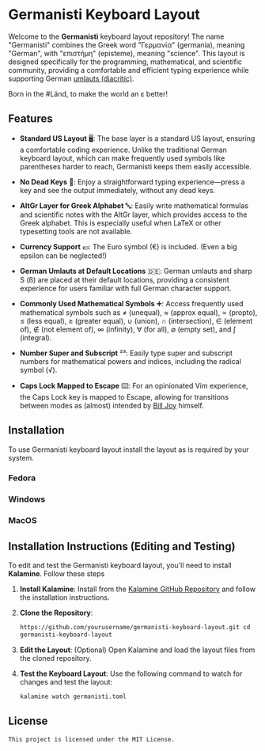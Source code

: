 # Germanisti Keyboard Layout

Welcome to the **Germanisti** keyboard layout repository! The name "Germanisti"
combines the Greek word "Γερμανία" (germania), meaning "German", with
"επιστήμη" (episteme), meaning "science". This layout is designed specifically
for the programming, mathematical, and scientific community, providing a
comfortable and efficient typing experience while supporting German [umlauts
(diacritic)][umlaut].

Born in the #Länd, to make the world an ε better!

## Features

- **Standard US Layout** 🖥️: The base layer is a standard US layout, ensuring a
  comfortable coding experience. Unlike the traditional German keyboard layout,
  which can make frequently used symbols like parentheses harder to reach,
  Germanisti keeps them easily accessible.

- **No Dead Keys** 🚫: Enjoy a straightforward typing experience—press a key
  and see the output immediately, without any dead keys.

- **AltGr Layer for Greek Alphabet** 🔤: Easily write mathematical formulas and
  scientific notes with the AltGr layer, which provides access to the Greek
  alphabet. This is especially useful when LaTeX or other typesetting tools are
  not available.

- **Currency Support** 💶: The Euro symbol (€) is included. (Even a big epsilon 
  can be neglected!)

- **German Umlauts at Default Locations** 🇩🇪: German umlauts and sharp S (ß)
  are placed at their default locations, providing a consistent experience for
  users familiar with full German character support.

- **Commonly Used Mathematical Symbols** ➕: Access frequently used
  mathematical symbols such as ≠ (unequal), ≈ (approx equal), ∝ (propto), ≤
  (less equal), ≥ (greater equal), ∪ (union), ∩ (intersection), ∈ (element of), ∉
  (not element of), ∞ (infinity), ∀ (for all), ∅ (empty set), and ∫ (integral).

- **Number Super and Subscript** ²³: Easily type super and subscript
  numbers for mathematical powers and indices, including the radical symbol
  (√).

- **Caps Lock Mapped to Escape** ⌨️: For an opinionated Vim experience, the Caps
  Lock key is mapped to Escape, allowing for transitions between modes as
  (almost) intended by [Bill Joy][vi] himself.

## Installation

To use Germanisti keyboard layout install the layout as is required by your
system.

### Fedora

### Windows

### MacOS

## Installation Instructions (Editing and Testing)

To edit and test the Germanisti keyboard layout, you'll need to install
**Kalamine**. Follow these steps

1. **Install Kalamine**:
    Install from the [Kalamine GitHub
    Repository](https://github.com/OneDeadKey/kalamine/tree/main) and follow
    the installation instructions.

2. **Clone the Repository**:
    ```bash git clone
    https://github.com/yourusername/germanisti-keyboard-layout.git cd
    germanisti-keyboard-layout
    ```

3. **Edit the Layout**: (Optional)
    Open Kalamine and load the layout files from the cloned repository.

4. **Test the Keyboard Layout**:
    Use the following command to watch for changes and test the layout:
    ```bash
    kalamine watch germanisti.toml
    ```

## License

    This project is licensed under the MIT License.

[umlaut]: https://en.wikipedia.org/wiki/Umlaut_(diacritic)
[vi]: https://en.wikipedia.org/wiki/Vi_(text_editor)#:~:text=Joy%20used%20a%20Lear%20Siegler%20ADM-3A%20terminal
